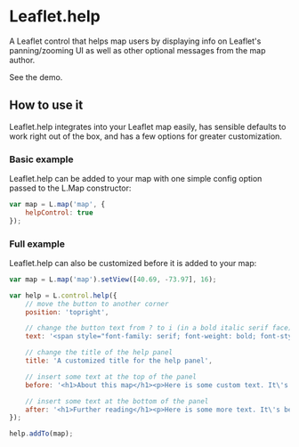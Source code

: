 # Leaflet.help

A Leaflet control that helps map users by displaying info on Leaflet's panning/zooming UI as well as other optional messages from the map author. 

See the demo.

## How to use it

Leaflet.help integrates into your Leaflet map easily, has sensible defaults to work right out of the box, and has a few options for greater customization.

### Basic example

Leaflet.help can be added to your map with one simple config option passed to the L.Map constructor:

```javascript
var map = L.map('map', {
	helpControl: true
});
```

### Full example

Leaflet.help can also be customized before it is added to your map:

```javascript
var map = L.map('map').setView([40.69, -73.97], 16);

var help = L.control.help({
	// move the button to another corner
	position: 'topright',

	// change the button text from ? to i (in a bold italic serif face)
	text: '<span style="font-family: serif; font-weight: bold; font-style: italic">i</span>',

	// change the title of the help panel
	title: 'A customized title for the help panel',

	// insert some text at the top of the panel
	before: '<h1>About this map</h1><p>Here is some custom text. It\'s been inserted into the help panel <em>before</em> the instructions about panning and zooming.</p>',

	// insert some text at the bottom of the panel
	after: '<h1>Further reading</h1><p>Here is some more text. It\'s been inserted into the help panel <em>after</em> the instructions about panning and zooming.</p>',
});

help.addTo(map);
```
